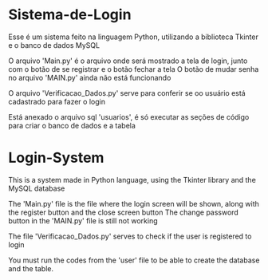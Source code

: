 # Sistema-de-Login
Esse é um sistema feito na linguagem Python, utilizando a biblioteca Tkinter e o banco de dados MySQL

O arquivo 'Main.py' é o arquivo onde será mostrado a tela de login, junto com o botão de se registrar e o botão fechar a tela
O botão de mudar senha no arquivo 'MAIN.py' ainda não está funcionando

O arquivo 'Verificacao_Dados.py' serve para conferir se oo usuário está cadastrado para fazer o login

Está anexado o arquivo sql 'usuarios', é só executar as seções de código para criar o banco de dados e a tabela

# Login-System
This is a system made in Python language, using the Tkinter library and the MySQL database

The 'Main.py' file is the file where the login screen will be shown, along with the register button and the close screen button
The change password button in the 'MAIN.py' file is still not working

The file 'Verificacao_Dados.py' serves to check if the user is registered to login

You must run the codes from the 'user' file to be able to create the database and the table.
